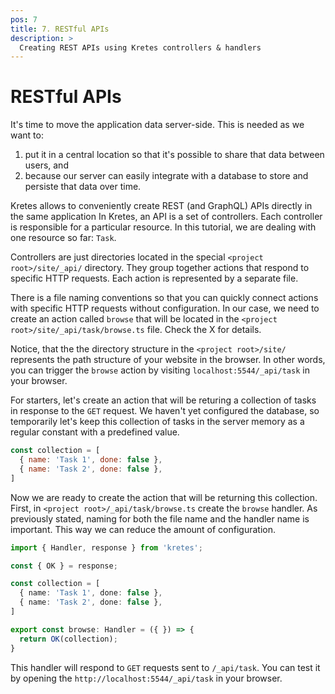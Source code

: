 ```yaml
---
pos: 7
title: 7. RESTful APIs
description: >
  Creating REST APIs using Kretes controllers & handlers
---
```


# RESTful APIs

It's time to move the application data server-side. This is needed as we want to:
1. put it in a central location so that it's possible to share that data between users, and
2. because our server can easily integrate with a database to store and persiste that data over time.

Kretes allows to conveniently create REST (and GraphQL) APIs directly in the same application In Kretes, an API is a set of controllers. Each controller is responsible for a particular resource. In this tutorial, we are dealing with one resource so far: `Task`.

Controllers are just directories located in the special `<project root>/site/_api/` directory. They group together actions that respond to specific HTTP requests. Each action is represented by a separate file.

There is a file naming conventions so that you can quickly connect actions with specific HTTP requests without configuration. In our case, we need to create an action called `browse` that will be located in the `<project root>/site/_api/task/browse.ts` file. Check the X for details.

Notice, that the the directory structure in the `<project root>/site/` represents the path structure of your website in the browser. In other words, you can trigger the `browse` action by visiting `localhost:5544/_api/task` in your browser.

For starters, let's create an action that will be returing a collection of tasks in response to the `GET` request. We haven't yet configured the database, so temporarily let's keep this collection of tasks in the server memory as a regular constant with a predefined value.

```js
const collection = [
  { name: 'Task 1', done: false },
  { name: 'Task 2', done: false },
]
```

Now we are ready to create the action that will be returning this collection. First, in `<project root>/_api/task/browse.ts` create the `browse` handler. As previously stated, naming for both the file name and the handler name is important. This way we can reduce the amount of configuration.

```ts
import { Handler, response } from 'kretes';

const { OK } = response;

const collection = [
  { name: 'Task 1', done: false },
  { name: 'Task 2', done: false },
]

export const browse: Handler = ({ }) => {
  return OK(collection);
}
```

This handler will respond to `GET` requests sent to `/_api/task`. You can test it by opening the `http://localhost:5544/_api/task` in your browser.
